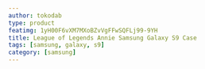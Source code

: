 ```yaml
---
author: tokodab
type: product
featimg: 1yH00F6vXM7MXoBZvVgFFwSQFLj99-9YH
title: League of Legends Annie Samsung Galaxy S9 Case
tags: [samsung, galaxy, s9]
category: [samsung]
---
```

